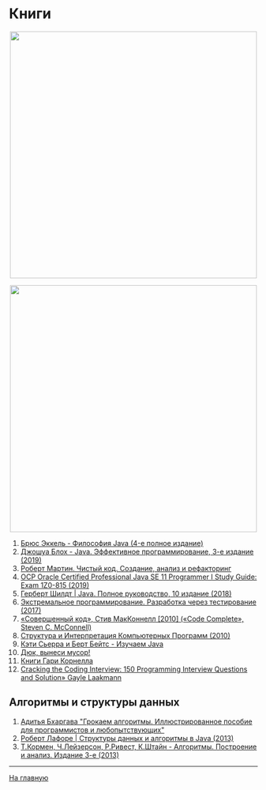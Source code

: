 # Книги
<p align="center"><img src="https://github.com/ArtemA1ekseev/learning-java-2025/assets/113195869/de5f9bfe-0fb1-4773-9f73-d89f6149a6ad" width="500"/></p>
<p align="center"><img src="https://github.com/user-attachments/assets/1b292049-d27f-44a9-a179-d60c1f81e0e4" width="500"/></p>


1) [Брюс Эккель - Философия Java (4-е полное издание)](https://vk.com/wall-111905078_39751)
2) [Джошуа Блох - Java. Эффективное программирование, 3-е издание (2019)](https://vk.com/wall-111905078_40003)
3) [Роберт Мартин. Чистый код. Создание, анализ и рефакторинг](https://vk.com/wall-159224823_74600)
4) [OCP Oracle Certified Professional Java SE 11 Programmer I Study Guide: Exam 1Z0-815 (2019)](https://vk.com/wall-54530371_315970)
5) [Герберт Шилдт | Java. Полное руководство, 10 издание (2018)](https://vk.com/wall-111905078_11972)
6) [Экстремальное программирование. Разработка через тестирование (2017)](https://vk.com/wall-54530371_175887)
7) [«Совершенный код», Стив МакКоннелл [2010] («Code Complete», Steven C. McConnell)](https://vk.com/wall-30666517_1497256)
8) [Структура и Интерпретация Компьютерных Программ (2010)](https://vk.com/wall-54530371_91647)
9) [Кэти Сьерра и Берт Бейтс - Изучаем Java](https://vk.com/wall-111905078_16624)
10) [Дюк, вынеси мусор!](https://habr.com/ru/articles/269621/)
11) [Книги Гари Корнелла](https://www.labirint.ru/authors/78641/)
12) [Cracking the Coding Interview: 150 Programming Interview Questions and Solution»
Gayle Laakmann](https://vk.com/wall-79831840_18413)
## Алгоритмы и структуры данных
1) [Адитья Бхаргава "Грокаем алгоритмы. Иллюстрированное пособие для программистов и любопытствующих"](https://vk.com/wall-54530371_184116)
2) [Роберт Лафоре | Структуры данных и алгоритмы в Java (2013)](https://vk.com/wall-111905078_36372)
3) [Т.Кормен, Ч.Лейзерсон, Р.Ривест, К.Штайн - Алгоритмы. Построение и анализ. Издание 3-е (2013)](https://vk.com/wall-54530371_2325)

_________________________________________________________________
[На главную](https://github.com/ArtemA1ekseev/learning-java-2025/blob/main/README.md)
